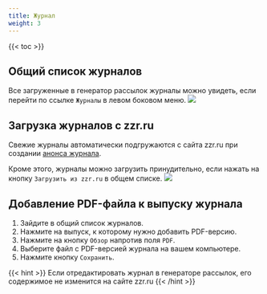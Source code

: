 ```yaml
---
title: Журнал
weight: 3
---
```


{{< toc >}}


## Общий список журналов
Все загруженные в генератор рассылок журналы можно увидеть, если перейти по ссылке `Журналы` в левом боковом меню.
![](../img/journals_list_link.png)

## Загрузка журналов с zzr.ru
Свежие журналы автоматически подгружаются с сайта zzr.ru при создании [анонса журнала](../../letters/issue_announcement).

Кроме этого, журналы можно загрузить принудительно, если нажать на кнопку `Загрузить из zzr.ru` в общем списке.
![](../img/journals_load_from_zzr.png)

## Добавление PDF-файла к выпуску журнала
1. Зайдите в общий список журналов.
1. Нажмите на выпуск, к которому нужно добавить PDF-версию.
1. Нажмите на кнопку `Обзор` напротив поля `PDF`.
1. Выберите файл с PDF-версией журнала на вашем компьютере.
1. Нажмите кнопку `Сохранить`.


{{< hint >}}
Если отредактировать журнал в генераторе рассылок, его содержимое не изменится на сайте zzr.ru
{{< /hint >}}
